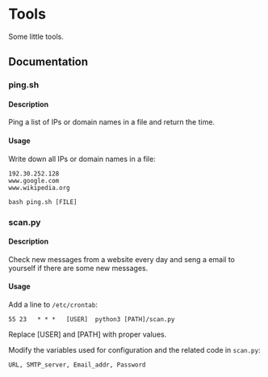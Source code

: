 # Tools
Some little tools.

## Documentation

### ping.sh

#### Description
Ping a list of IPs or domain names in a file and return the time.

#### Usage
Write down all IPs or domain names in a file:
```
192.30.252.128
www.google.com
www.wikipedia.org
```

```
bash ping.sh [FILE]
```

### scan.py

#### Description
Check new messages from a website every day and seng a email to yourself if there are some new messages.

#### Usage
Add a line to `/etc/crontab`:
```
55 23   * * *   [USER]  python3 [PATH]/scan.py
```
Replace [USER] and [PATH] with proper values.

Modify the variables used for configuration and the related code in `scan.py`:
```
URL, SMTP_server, Email_addr, Password
```

